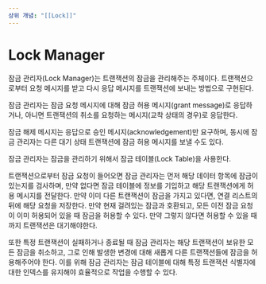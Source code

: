 ```yaml
---
상위 개념: "[[Lock]]"
---
```

# Lock Manager
잠금 관리자(Lock Manager)는 트랜잭션의 잠금을 관리해주는 주체이다. 트랜잭션으로부터 요청 메시지를 받고 다시 응답 메시지를 트랜잭션에 보내는 방법으로 구현된다.

잠금 관리자는 잠금 요청 메시지에 대해 잠금 허용 메시지(grant message)로 응답하거나, 아니면 트랜잭션의 취소를 요청하는 메시지(교착 상태의 경우)로 응답한다.

잠금 해제 메시지는 응답으로 승인 메시지(acknowledgement)만 요구하며, 동시에 잠금 관리자는 다른 대기 상태 트랜잭션에 잠금 허용 메시지를 보낼 수도 있다.

잠금 관리자는 잠금을 관리하기 위해서 잠금 테이블(Lock Table)을 사용한다.

트랜잭션으로부터 잠금 요청이 들어오면 잠금 관리자는 먼저 해당 데이터 항목에 잠금이 있는지를 검사하며, 만약 없다면 잠금 테이블에 정보를 기입하고 해당 트랜잭션에게 허용 메시지를 전달한다. 만약 이미 다른 트랜잭션이 잠금을 가지고 있다면, 연결 리스트의 뒤에 해당 요청을 저장한다. 만약 현재 걸려있는 잠금과 호환되고, 모든 이전 잠금 요청이 이미 허용되어 있을 때 잠금을 허용할 수 있다. 만약 그렇지 않다면 허용할 수 있을 때 까지 트랜잭션은 대기해야한다.

또한 특정 트랜잭션이 실패하거나 종료될 때 잠금 관리자는 해당 트랜잭션이 보유한 모든 잠금을 취소하고, 그로 인해 발생한 변경에 대해 새롭게 다른 트랜잭션들에 잠금을 허용해주어야 한다. 이를 위해 잠금 관리자는 잠금 테이블에 대해 특정 트랜잭션 식별자에 대한 인덱스를 유지해야 효율적으로 작업을 수행할 수 있다.
